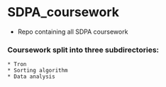 # SDPA_coursework
* Repo containing all SDPA coursework

### Coursework split into three subdirectories:
    * Tron
    * Sorting algorithm
    * Data analysis
